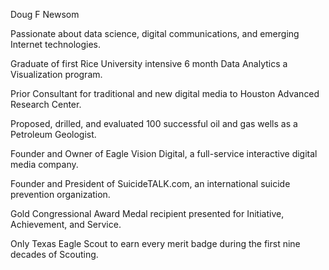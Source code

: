 Doug F Newsom



Passionate about data science, digital communications, and emerging Internet technologies.

Graduate of first Rice University intensive 6 month Data Analytics a Visualization program.

Prior Consultant for traditional and new digital media to Houston Advanced Research Center.

Proposed, drilled, and evaluated 100 successful oil and gas wells as a Petroleum Geologist.

Founder and Owner of Eagle Vision Digital, a full-service interactive digital media company.

Founder and President of SuicideTALK.com, an international suicide prevention organization.

Gold Congressional Award Medal recipient presented for Initiative, Achievement, and Service.

Only Texas Eagle Scout to earn every merit badge during the first nine decades of Scouting.
